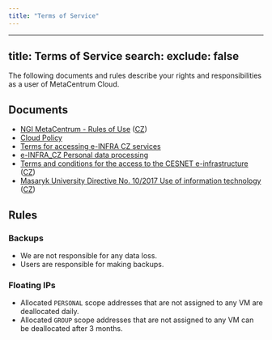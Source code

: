 ```yaml
---
title: "Terms of Service"
---
```

---

title: Terms of Service
search:
  exclude: false
---
The following documents and rules describe your rights and responsibilities as a user of MetaCentrum Cloud.

## Documents

- [NGI MetaCentrum - Rules of Use](https://www.metacentrum.cz/en/about/rules/index.html)  ([CZ](https://www.metacentrum.cz/cs/about/rules/index.html))
- [Cloud Policy](cloud-policy.md)
- [Terms for accessing e-INFRA CZ services](https://www.e-infra.cz/cs/file/8c17a18b8d2d21bade1fe2b4b0efe81c/525/20210408_Podminky_e-INFRA-CZ_EN.pdf)
- [e-INFRA_CZ Personal data processing](https://www.e-infra.cz/en/personal-data-processing)
- [Terms and conditions for the access to the CESNET e-infrastructure](https://www.cesnet.cz/conditions/?lang=en) ([CZ](https://www.cesnet.cz/podminky/))
- [Masaryk University Directive No. 10/2017 Use of information technology](https://is.muni.cz/do/mu/Uredni_deska/Predpisy_MU/Masarykova_univerzita/Smernice_MU/SM10-17/102278820/MU_Directive_No._10_2017_-_Use_of_Information_Technology.pdf) ([CZ](https://is.muni.cz/do/mu/Uredni_deska/Predpisy_MU/Masarykova_univerzita/Smernice_MU/SM10-17/102278820/Smernice_MU_c.10_2017_-_Pouzivani_informacnich_technologii__ucinna_od_15.6.2020_.pdf))



## Rules

### Backups

- We are not responsible for any data loss.
- Users are responsible for making backups.

### Floating IPs

- Allocated `PERSONAL` scope addresses that are not assigned to any VM are deallocated daily.
- Allocated `GROUP` scope addresses that are not assigned to any VM can be deallocated after 3 months.

